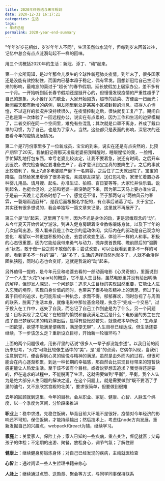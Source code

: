 ```yaml
---
title: 2020年终总结与来年规划
date: 2020-12-31 16:17:21
categories: 生活
tags:
- 年终总结
permalink: 2020-year-end-summary
---
```

"年年岁岁花相似，岁岁年年人不同"，生活虽然似水流年，但每到岁末回首过往，记忆中总会有点点涟漪勾起不一样的回味。
<!--more-->

用三个词概括2020年的生活：新冠、添丁、“动”起来。

第一个众所周知，是过年那会儿发生的全球性新冠肺炎疫情，到年末了，很多国家还是没能有效控制住，而国内已基本趋于稳定，偶有零发。回想新冠给自己生活带来的影响，最难忘的莫过于"超长"的春节假期，延长放假加上居家办公，差不多有一个月。一开始听到延长春节假期还是挺开心的，但慢慢发现疫情的严重性超乎了自己的想象，大小餐厅关门歇业，大家开始囤货，超市的蔬菜、方便面一扫而光；新闻每天都有新增的病例，朋友圈里到处是某某小区被封锁的消息，搞得人心惶惶，不过这样的状况并没持续很久，在疫情控制之后，很快就复工复产了。期间自己也是第一次体验了一回远程办公，说实在有点累的，因为工作和生活的边界模糊了，二者交织在同一个空间里，难免有些混乱；其次就是口罩不离身，养成了戴口罩的习惯，为了自己，也是为了家人。当然，这些都只是表面的影响，深层次的还要看今年的疫情发展情况。

第二个是7月份家里多了一位新成员，宝宝的到来，说实在还是有点突然的，比预产期早了20天。我依旧记得那天凌晨老婆把我叫醒时，睡眼惺忪的我，一脸懵，手忙脚乱地打包东西，幸亏老婆比较淡定，让我不要着急，说还有时间。之后开车到医院，做完检查确定要准备生产了，我才意识到宝宝真的要降生了。之后的事就比较顺利了，晚上7点多老婆顺产诞下一名男婴，之后住了二天就出院了。宝宝的降临，自然给家里增添了很多喜悦，亲戚朋友探望、送红包礼物，家里忙着置办各种婴儿用品、请月嫂、起名、办准生证、拍照、百日宴等等，大家忙并快乐着。说到起名，也挺仓促的，之前和老婆一直没确定下来，因为第二天马上要办准生证，于是前一天晚上老婆临时想了一个，感觉还不错，至于那两句诗“两袖风云约春霖，一蓑烟雨洒庭轩”，是我后面根据名字配的，有点事后诸葛了哈。关于宝宝，其实还有很多想说的，我会单独写一篇文章来记录，这里就不再展开了。

第三个是“动”起来，这里用了引号，因为不光是身体的动，更是思维观念的“动”。从今年夏天开始尝试学游泳，到进入健身房跟着专业教练锻炼身体，以及下半年的几次自驾出游，旁人看来我是工作之余的运动休闲，实际内在的驱动是自己观念的变化：希望以一种更加积极的心态，去尝试改变生活，体验不一样的人和事。积极的心态很重要，因为它能给我带来勇气与动力，抛弃畏首畏尾、瞻前顾后的“温腾水”状态，敢于做一些之前不敢做的事；尝试改变，可以让我看到更多不一样的可能，看到更多不一样的“路”，“路”多了，生活的选择自然也就多了，人就不会活得固执狭隘，同时心态也会变好，这就是我说的“动”起来。

另外值得一提的，是今年元旦和老婆去看的一部动画电影《心灵奇旅》，里面说到了一个人生“火花”(spark)的概念，它不是人生目标，虽然电影里并没有给出明确的解释，但却发人深思，一个问题是：追求人生目标的实现固然重要，它能让人进入忘我的境界，实现自身价值的同时，也带来了很多物质精神上的满足。但过于执着于目标的追求，也可能形成一种执念，求而不得，郁郁寡欢，同时忽视了与周围的联系，脱离了生活本身，就像电影中那位基金经理，执念于“完成一个交易”，过于投入在工作中，迷失了自我，而忘记了自己工作到底是为了什么。另一个问题是：目标实现了之后呢？在短暂的愉悦和自我满足之后是什么？电影里的男主在完成了自己梦寐以求的精彩演出后，显得有些怅然若失，就像叔本华所说：“生命是一团欲望，欲望不能满足便痛苦，满足便无聊”，人生目标已经达成，但生活还要继续，下一步该怎么走？重新设立目标，开始新一轮循环吗？

上面的两个问题很难，用影评里的话说“很多人一辈子都没能参透”。以我目前的阅历来思考，“火花”可能比较像生活中的“美”，是“爱”的点滴，它偶尔闪现，当我们注意到它时，便会得到心灵的愉悦与精神的满足。虽然是由外而内的过程，但很可能会在内心逐渐积累，到达一种长期的幸福感，那自然会比实现目标带来的短暂快感更能让人热爱生活。至于该不该有个目标，或者说梦想去追求？我觉得还是要的，但在追求的过程中，不能脱离了生活，这就需要做到“平衡”，平衡，我个人认为是绝大部分人生问题的解决之道，在这个问题上，就是需要做到“既不要洒了手里的油勺，又不忘欣赏宫殿的壮美”，要求很简单，但要做到很难

去年的回顾就到这里，今年的目标，会从职业、家庭、健康、心智、人脉五个纬度，以一个季度为区间，分阶段来推进

**职业上**：稳中求进。先稳住饭碗，毕竟目前大环境不是很好，疫情对今年经济的影响还不可知，保住饭碗，才能持续输出；然后技术上，考虑往node方向发展，重新发掘自己的兴趣点，webpack和react为辅，继续学习。

**家庭上**：关爱家人。保险上齐；家人已知的一些疾病，重点关注，督促就医；父母孩子的体检；不定期的出游、聚餐，放松身心，调节气氛；了解住房

**健康上**：继续健身房锻炼身体；对自己已经发现的疾病，主动就医检查

**心智上**：通过阅读一些人生哲理书籍来修心

**人脉上**：继续通过点赞、送勋章、聚会等方式，与同学同事保持联系

